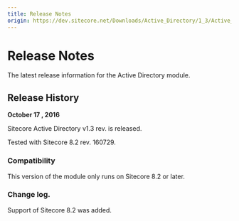 ```yaml
---
title: Release Notes
origin: https://dev.sitecore.net/Downloads/Active_Directory/1_3/Active_Directory_1_3/Release_Notes
---
```


# Release Notes

The latest release information for the Active Directory module.

## Release History

**October 17 , 2016**

Sitecore Active Directory v1.3 rev. is released.

Tested with Sitecore 8.2 rev. 160729.

### Compatibility

This version of the module only runs on Sitecore 8.2 or later.

### Change log.

Support of Sitecore 8.2 was added.
